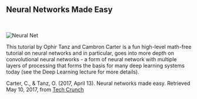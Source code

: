 ## Neural Networks Made Easy

&nbsp;

![Neural Net](ApplDataSci-UMich/brain-ai-newsletter.webp)

This tutorial by Ophir Tanz and Cambron Carter is a fun high-level math-free tutorial on neural networks and in 
particular, goes into more depth on convolutional neural networks - a form of neural network with multiple layers of 
processing that forms the basis for many deep learning systems today (see the Deep Learning lecture for more details).

Carter, C., & Tanz, O. (2017, April 13). Neural networks made easy. Retrieved May 10, 2017, from 
<a href="https://techcrunch.com/2017/04/13/neural-networks-made-easy/">Tech Crunch</a>